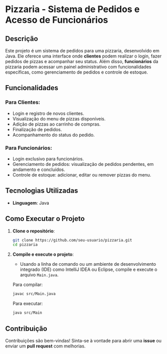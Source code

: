 # Pizzaria - Sistema de Pedidos e Acesso de Funcionários

## Descrição
Este projeto é um sistema de pedidos para uma pizzaria, desenvolvido em Java. Ele oferece uma interface onde **clientes** podem realizar o login, fazer pedidos de pizzas e acompanhar seu status. Além disso, **funcionários** da pizzaria podem acessar um painel administrativo com funcionalidades específicas, como gerenciamento de pedidos e controle de estoque.

## Funcionalidades

### Para Clientes:
- Login e registro de novos clientes.
- Visualização do menu de pizzas disponíveis.
- Adição de pizzas ao carrinho de compras.
- Finalização de pedidos.
- Acompanhamento do status do pedido.

### Para Funcionários:
- Login exclusivo para funcionários.
- Gerenciamento de pedidos: visualização de pedidos pendentes, em andamento e concluídos.
- Controle de estoque: adicionar, editar ou remover pizzas do menu.

## Tecnologias Utilizadas
- **Linguagem**: Java

## Como Executar o Projeto

1. **Clone o repositório**:
   ```bash
   git clone https://github.com/seu-usuario/pizzaria.git
   cd pizzaria
   ```

2. **Compile e execute o projeto**:
   - Usando a linha de comando ou um ambiente de desenvolvimento integrado (IDE) como IntelliJ IDEA ou Eclipse, compile e execute o arquivo `Main.java`.

   Para compilar:
   ```bash
   javac src/Main.java
   ```

   Para executar:
   ```bash
   java src/Main
   ```

## Contribuição
Contribuições são bem-vindas! Sinta-se à vontade para abrir uma **issue** ou enviar um **pull request** com melhorias.
